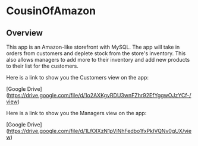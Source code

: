 # CousinOfAmazon

## Overview
This app is an Amazon-like storefront with MySQL.  The app will take in orders from customers and deplete stock from the store's inventory. 
This also allows managers to add more to their inventory and add new products to their list for the customers.

Here is a link to show you the Customers view on the app:

[Google Drive] (https://drive.google.com/file/d/1o2AXKgvRDU3wnFZhr92EfYggwOJzYCf-/view)

Here is a link to show you the Managers view on the app:

[Google Drive] (https://drive.google.com/file/d/1LfOIXzN1pViNhFedbo1fxPkIVQNv0gUX/view)


